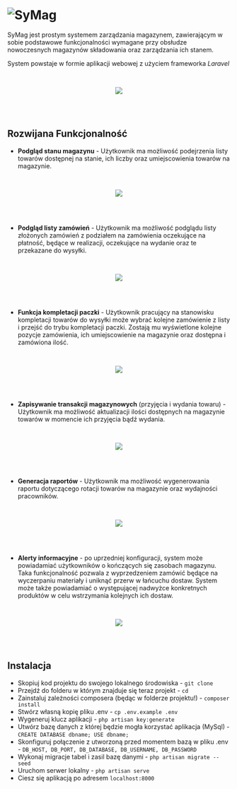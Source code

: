 # ![SyMag](https://image.ibb.co/enHDsq/SyMag.jpg)
SyMag jest prostym systemem zarządzania magazynem, zawierającym w sobie podstawowe funkcjonalności wymagane przy obsłudze nowoczesnych magazynów składowania oraz zarządzania ich stanem.

System powstaje w formie aplikacji webowej z użyciem frameworka _Laravel_

</br>
<p align="center">
<img src="https://i.ibb.co/jkB8hff/Zrzut-ekranu-z-2019-01-27-19-49-59.png">
</p>
</br></br>

## Rozwijana Funkcjonalność
- __Podgląd stanu magazynu__ - Użytkownik ma możliwość podejrzenia listy towarów dostępnej na stanie, ich liczby oraz umiejscowienia towarów na magazynie.

</br>
<p align="center">
<img src="https://i.ibb.co/pw81H16/Zrzut-ekranu-z-2018-12-05-20-44-30.png">
</p>
</br></br>

- __Podgląd listy zamówień__ - Użytkownik ma możliwość podglądu listy złożonych zamówień z podziałem na zamówienia oczekujące na płatność, będące w realizacji, oczekujące na wydanie oraz te przekazane do wysyłki.

</br>
<p align="center">
<img src="https://i.ibb.co/m8WLs2K/test.jpg">
</p>
</br></br>

- __Funkcja kompletacji paczki__ - Użytkownik pracujący na stanowisku kompletacji towarów do wysyłki może wybrać kolejne zamówienie z listy i przejść do trybu kompletacji paczki. Zostają mu wyświetlone kolejne pozycje zamówienia, ich umiejscowienie na magazynie oraz dostępna i zamówiona ilość.

</br>
<p align="center">
<img src="https://i.ibb.co/3TCLq6R/Zrzut-ekranu-z-2018-12-10-17-19-47.png">
</p>
</br></br>

- __Zapisywanie transakcji magazynowych__ (przyjęcia i wydania towaru) - Użytkownik ma możliwość aktualizacji ilości dostępnych na magazynie towarów w momencie ich przyjęcia bądź wydania.

</br>
<p align="center">
<img src="https://i.ibb.co/WG8bqQN/Zrzut-ekranu-z-2019-01-29-00-17-05.png">
</p>
</br></br>

- __Generacja raportów__ - Użytkownik ma możliwość wygenerowania raportu dotyczącego rotacji towarów na magazynie oraz wydajności pracowników.

</br>
<p align="center">
<img src="https://i.ibb.co/V3ryTSk/Zrzut-ekranu-z-2019-01-29-00-14-58.png">
</p>
</br></br>

- __Alerty informacyjne__ - po uprzedniej konfiguracji, system może powiadamiać użytkowników o kończących się zasobach magazynu. Taka funkcjonalność pozwala z wyprzedzeniem zamówić będące na wyczerpaniu materiały i uniknąć przerw w łańcuchu dostaw. System może także powiadamiać o występującej nadwyżce konkretnych produktów w celu wstrzymania kolejnych ich dostaw.

</br>
<p align="center">
<img src="https://i.ibb.co/5kJj7ST/Zrzut-ekranu-z-2019-01-05-01-25-58.png">
</p>
</br></br>


## Instalacja

- Skopiuj kod projektu do swojego lokalnego środowiska - `git clone`
- Przejdź do folderu w którym znajduje się teraz projekt -  `cd`
- Zainstaluj zależności composera (będąc w folderze projektu!) - `composer install`
- Stwórz własną kopię pliku .env - `cp .env.example .env`
- Wygeneruj klucz aplikacji - `php artisan key:generate`
- Utwórz bazę danych z której będzie mogła korzystać aplikacja (MySql) - `CREATE DATABASE dbname; USE dbname;`
- Skonfiguruj połączenie z utworzoną przed momentem bazą w pliku .env - `DB_HOST, DB_PORT, DB_DATABASE, DB_USERNAME, DB_PASSWORD`
- Wykonaj migracje tabel i zasil bazę danymi - `php artisan migrate --seed`
- Uruchom serwer lokalny - `php artisan serve`
- Ciesz się aplikacją po adresem `localhost:8000`
